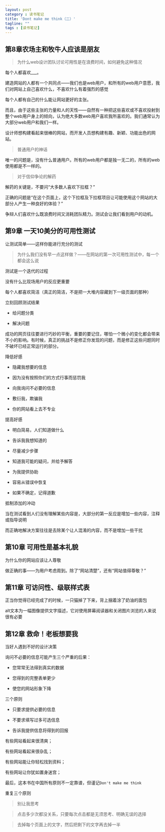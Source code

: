 ```yaml
---
layout: post
category : 读书笔记
title: 'Dont make me think（二）'
tagline: ""
tags : [读书笔记]
---
```


## 第8章农场主和牧牛人应该是朋友

> 为什么web设计团队讨论可用性是在浪费时间，如何避免这种情况

每个人都喜欢___。

建造网站的人都有一个共同点——我们也是web用户，和所有的web用户意愿，我们对网站上自己喜欢什么，不喜欢什么有着强烈的感觉

每个人都有自己的什么能让网站更好的主张。

<!--break-->

而且，由于这些主张的力量和人的天性——自然有一种把这些喜欢或不喜欢投射到整个web用户身上的倾向，认为绝大多数web用户喜欢我所喜欢的。我们通常认为大部分web用户和我们一样。

设计师想构建看起来很棒的网站，而开发人员想构建有趣、新颖、功能出色的网站。

> 普通用户的神话

唯一的问题是，没有什么普通用户。所有的web用户都是独一无二的，所有的web使用都是不一样的。

> 对于信仰争论的解药

解药的关键是，不要问“大多数人喜欢下拉框？”

正确的问题是“在这个页面上，这个下拉框及下拉框项目让可能使用这个网站的大部分人产生一种良好的体验？”

争辩人们喜欢什么既浪费时间又消耗团队精力。测试会让我们看到用户的动机。

## 第9章 一天10美分的可用性测试

让测试简单——这样你能进行充分的测试

> 为什么我们没有早一点这样做？——在网站的第一次可用性测试中，每一个都会这么说

测试是一个迭代的过程

没有什么比现场用户的反应更重要

每个人都喜欢简洁（真正的简洁，不是把一大堆内容藏到下一级页面的那种）

立刻回顾测试结果

- 给问题分类

- 解决问题

成功的网页往往要进行巧妙的平衡，重要的要记住，哪怕一个微小的变化都会带来不小的影响。有时候，真正的挑战不是修正你发现的问题，而是修正这些问题同时不破坏已经正常运行的部分。

降低好感

- 隐藏我想要的信息

- 因为没有按照你们的方式行事而惩罚我

- 向我询问不必要的信息

- 敷衍我，欺骗我

- 你的网站看上去不专业

提高好感

- 明白简易，人们知道做什么

- 告诉我我想知道的

- 尽量减少步骤

- 知道我可能的疑问，并给予解答

- 为我提供协助

- 容易从错误中恢复

- 如果不确定，记得道歉

抵制添加的冲动

当在测试看到人们没有理解某些内容是，大部分的第一反应是增加一些内容，注释或指导说明

而正确地解决方案往往是去除某个让人混淆的内容，而不是增加一些干扰


## 第10章 可用性是基本礼貌

为什么你的网站应该让人尊敬

做正确的事——为用户考虑周到。除了“网站清楚”，还有“网站值得尊敬？”

## 第11章 可访问性、级联样式表

正当你觉得已经完成了的时候，一只猫掉了下来，背上捆着涂了奶油的面包

alt文本为一幅图像提供文字描述，它对使用屏幕阅读器和关闭图片浏览的人来说很有必要

## 第12章 救命！老板想要我

当好人遇到不好的设计决策

询问不必要的信息可能产生三个严重的后果：

- 您常常无法得到真实的数据

- 您得到的完整表单更少

- 使您的网站形象下降

三个原则

- 只要求提供必要的信息

- 不要求填写过多可选信息

- 告诉我提供信息将得到的回报


有些网站看起来很清爽；

有些网站看起来很杂乱；

有些网站能让你轻松找到资料；

有些网站让你犹如置身迷宫；

最后，这本书在中国所有原则不一定靠谱，但谨记`Don't make me think`

重复三个原则

> 别让我思考

> 点击多少次都没关系，只要每次点击都是无须思考、明确无误的选择

> 去掉每个页面上的文字，然后把剩下的文字再去掉一半